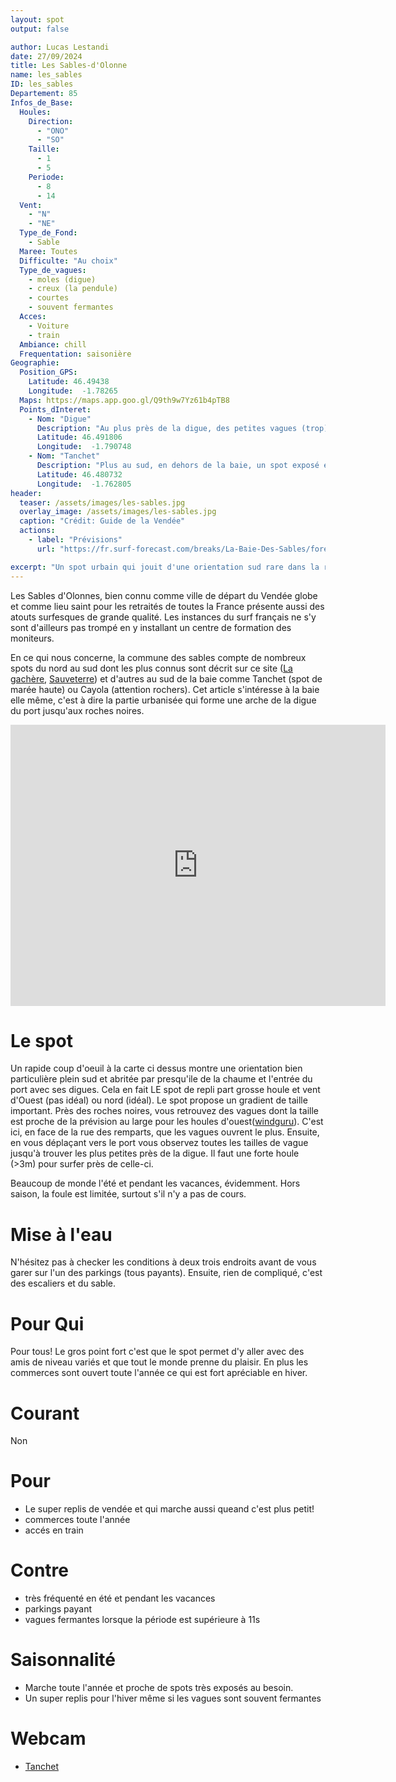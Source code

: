 ```yaml
---
layout: spot
output: false

author: Lucas Lestandi
date: 27/09/2024
title: Les Sables-d'Olonne
name: les_sables
ID: les_sables
Departement: 85
Infos_de_Base:
  Houles:
    Direction:
      - "ONO"
      - "SO"
    Taille:
      - 1
      - 5
    Periode:
      - 8
      - 14
  Vent:
    - "N"
    - "NE"
  Type_de_Fond:
    - Sable
  Maree: Toutes
  Difficulte: "Au choix"
  Type_de_vagues:
    - moles (digue)
    - creux (la pendule)
    - courtes
    - souvent fermantes
  Acces:
    - Voiture
    - train
  Ambiance: chill
  Frequentation: saisonière
Geographie:
  Position_GPS:
    Latitude: 46.49438
    Longitude:  -1.78265
  Maps: https://maps.app.goo.gl/Q9th9w7Yz61b4pTB8
  Points_dInteret:
    - Nom: "Digue"
      Description: "Au plus près de la digue, des petites vagues (trop) filtrées"
      Latitude: 46.491806
      Longitude:  -1.790748
    - Nom: "Tanchet"
      Description: "Plus au sud, en dehors de la baie, un spot exposé et pratiqué par les jeunes du centre de formation"
      Latitude: 46.480732
      Longitude:  -1.762805
header: 
  teaser: /assets/images/les-sables.jpg
  overlay_image: /assets/images/les-sables.jpg
  caption: "Crédit: Guide de la Vendée"
  actions:
    - label: "Prévisions"
      url: "https://fr.surf-forecast.com/breaks/La-Baie-Des-Sables/forecasts/latest"

excerpt: "Un spot urbain qui jouit d'une orientation sud rare dans la région..."
---
```



Les Sables d'Olonnes, bien connu comme ville de départ du Vendée globe et comme lieu saint pour les retraités de toutes la France présente aussi des atouts surfesques de grande qualité. Les instances du surf français ne s'y sont d'ailleurs pas trompé en y installant un centre de formation des moniteurs.

En ce qui nous concerne, la commune des sables compte de nombreux spots du nord au sud dont les plus connus sont décrit sur ce site ([La gachère](la_gachere), [Sauveterre](sauveterre)) et d'autres au sud de la baie comme Tanchet (spot de marée haute) ou Cayola (attention rochers). Cet article s'intéresse à la baie elle même, c'est à dire la partie urbanisée qui forme une arche de la digue du port jusqu'aux roches noires.

<iframe src="https://www.google.com/maps/embed?pb=!1m14!1m12!1m3!1d22275.35110619958!2d-1.7973415344854815!3d46.49339685494989!2m3!1f0!2f0!3f0!3m2!1i1024!2i768!4f13.1!5e1!3m2!1sfr!2sfr!4v1733652401435!5m2!1sfr!2sfr" width="600" height="450" style="border:0;" allowfullscreen="" loading="lazy" referrerpolicy="no-referrer-when-downgrade"></iframe>

# Le spot
Un rapide coup d'oeuil à la carte ci dessus montre une orientation bien particulière plein sud et abritée par presqu'ile de la chaume et l'entrée du port avec ses digues. Cela en fait LE spot de repli part grosse houle et vent d'Ouest (pas idéal) ou nord (idéal). Le spot propose un gradient de taille important. Près des roches noires, vous retrouvez des vagues dont la taille est proche de la prévision au large pour les houles d'ouest([windguru](https://www.windguru.cz/48522)). C'est ici, en face de la rue des remparts, que les vagues ouvrent le plus. Ensuite, en vous déplaçant vers le port vous observez toutes les tailles de vague jusqu'à trouver les plus petites près de la digue. Il faut une forte houle (>3m) pour surfer près de celle-ci.

Beaucoup de monde l'été et pendant les vacances, évidemment. Hors saison, la foule est limitée, surtout s'il n'y a pas de cours.
# Mise à l'eau
N'hésitez pas à checker les conditions à deux trois endroits avant de vous garer sur l'un des parkings (tous payants). Ensuite, rien de compliqué, c'est des escaliers et du sable.

# Pour Qui
Pour tous! Le gros point fort c'est que le spot permet d'y aller avec des amis de niveau variés et que tout le monde prenne du plaisir. En plus les commerces sont ouvert toute l'année ce qui est fort apréciable en hiver.

# Courant
Non

# Pour
- Le super replis de vendée et qui marche aussi queand c'est plus petit! 
- commerces toute l'année
- accés en train

# Contre
- très fréquenté en été et pendant les vacances
- parkings payant
- vagues fermantes lorsque la période est supérieure à 11s

# Saisonnalité
- Marche toute l'année et proche de spots très exposés au besoin.
- Un super replis pour l'hiver même si les vagues sont souvent fermantes

# Webcam
- [Tanchet](https://www.lessablesdolonne.com/stream_camera/4-tanchet)
